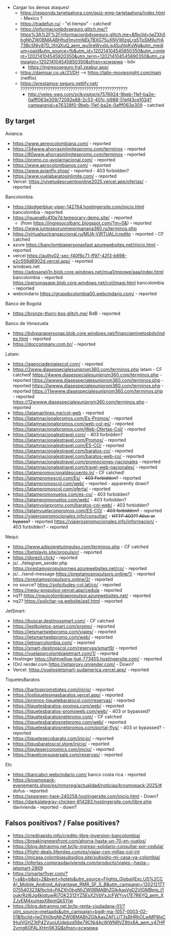 - Cargar los demas ataques!
  - https://responda.tarjetaahora.com/quiz-emp-tarjetaahora/index.html - Mexico ?
  - https://tradefun.ru/ - "el tiempo" - catched!
  - https://informacionbdvseguro.glitch.me/?https%3A%2F%2Finformacionbdvseguro.glitch.me=&fbclid=IwZXh0bgNhZW0BMAABHfsd1mvtmNEk7BXG75uXNVWIzgLrq5TpSM9uYrA73BcSNly87D_IXjQXuQ_aem_wuSreWvxbLis4SuhIpKsWg&utm_medium=paid&utm_source=fb&utm_id=120214104545850350&utm_content=120214104545920350&utm_term=120214104545890350&utm_campaign=120214104545850350&sfnsn=scwspwa - bdv
    - https://ingresoseguro.fra1.zeabur.app/
  - https://damisar.co.uk/21/DH --> https://latin-moviesnight.com/main (netflix)
  - https://prestamos-seguro.netlify.net/ ???????????????????????????????????????????????
    - http://veles-swg.com/zclkvisitor/e7576924-9beb-11ef-ba2e-0afff063e309/72092e88-2c53-401c-b988-51ef43ce1034?campaignid=e76328f0-9beb-11ef-ba2e-0afff063e309 - catched

## By target

Avianca:
- https://www.aereocolombiana.com/ - reported
- https://34www.ahorrasinlimitespromo.com/terminos - reported
  https://80www.ahorrasinlimitespromo.com/terminos - reported
- https://promo.co-avolarnacional.com/ - reported
- https://www.aerocolombianos.com/ - reported
- https://www.avianfly.shop/ - reported - 403 forbidden?
- https://www.vuelabaratosinlimite.com/ - reported
- Vercel:
  https://vivetudescuentoonline2025.vercel.app/ofertas/ - reported

Bancolombia:
- https://dodgerblue-viper-142764.hostingersite.com/inicio.html bancolombia - reported
- https://iguana6c410e7d.temporary-demo.site/ - reported
  - (from https://ingresocolbanc.blogspot.com/?m=0&) - reported
- https://www.juntosporunmejormanana360.ru/terminos.php
- https://virtualsuctransaccional.ru/MUA-VIRTUAL/credito - reported - CF catched
- azure
  https://banclombiapersonasfast.azurewebsites.net/inicio.html - reported
- vercel
  https://authv02-sec-f40f6c71-ff97-42f3-b698-e2c559d6902d.vercel.app/ - reported
- windows.net
  https://adosaneji1n.blob.core.windows.net/mua1/mpowe/aaa/index.html bancolombia - reported
  https://personasapp.blob.core.windows.net/col/imagi.html bancolombia - reported
- webcindario
  https://grupobcolombia00.webcindario.com/ - reported

Banco de Bogotá
- https://bronze-thorn-box.glitch.me/ BdB - reported

Banco de Venezuela
- https://bdvparapersonas.blob.core.windows.net/financiaminetosbdv/index.html - reported
- https://doccompany.com.br/ - reported

Latam:
- https://agenciadeviajescol.com/ - reported
- https://2www.diasespecialesuniprom360.com/terminos.php latam - CF catched!
  https://4www.diasespecialesuniprom360.com/terminos.php - reported
  https://iwwww.diasespecialesuniprom360.com/terminos.php - reported
  https://lwwww.diasespecialesuniprom360.com/terminos.php - reported
  https://11wwww.diasespecialesuniprom360.com/terminos.php - reported
  https://12wwww.diasespecialesuniprom360.com/terminos.php - reported
- https://latamairlines.me/col-web - reported
- https://latamnacionalpromos.com/Es-Promos/ - reported
  https://latamnacionalpromos.com/web-col-es/ - reported
  https://latamnacionalpromos.com/Web-Ofertas-Col/ - reported
- https://latamnacionalestravel.com/ - 403 forbidden?
  https://latamnacionalestravel.com/Promos/ - reported
  https://latamnacionalestravel.com/ES-CO/ - reported
  https://latamnacionalestravel.com/baratos-co/ - reported
  https://latamnacionalestravel.com/baratos-web-co/ - reported
  https://latamnacionalestravel.com/promociones-nacionales - reported
  https://latamnacionalestravel.com/travel-web-nacionales/ - reported
- https://latampromocionaldescuento.in/ - CF catched!
- https://latampromoscol.com/Es/ - ~~403 Forbidden?~~ - reported
  https://latampromoscol.com/web/ - reported - apparently down?
  https://latampromoscol.com/oferta/ - reported
- https://latampromovuelos.com/es-co/ - 403 forbidden?
  https://latampromovuelos.com/web/ - 403 forbidden?
- https://latamvolarpromo.com/baratos-col-web/ - 403 forbidden?
- https://latamvuelaconpromos.com/ES-CO/ - ~~403 forbidden?~~ - reported
- https://viajerospromocionales.info/consultar/ - ~~HTTP 403?? Alive or bypass?~~ - reported
  https://viajerospromocionales.info/informacion/ - 403 forbidden? - reported

Nequi:
- https://iwww.adquieretuimpulso.com/terminos.php - CF catched
- https://betplaylo.site/propulsor/ - reported
- https://dorezil.click/ - reported
- js/.../telegram_sender.php
  https://prestamopropulsorneq.azurewebsites.net/co/ - reported
- js/.../send-message
  https://prestamopropulsors.online/1/ - reported
  https://prestamopropulsors.online/2/ - reported
- no source?
  https://solicitudes-col.lat/co/ - reported
- https://nequ-propulsor.vercel.app/cedula - reported
- nq1?
  https://nquicolombiapropulsor.azurewebsites.net/ - reported
- nq2?
  https://solicitar-ya.website/agil.html - reported

JetSmart:
- https://buscar.destinossmart.com/ - CF catched
- https://jestboletos-smart.com/promo/ - reported
- https://jetsmartwebpromo.com/viajes/ - reported
  https://jetsmartwebpromo.com/web/ - reported
- https://jetmarcolombia.com/ - reported
- https://smart-destinoscol.com/reservas/smart9/ - reported
- https://vuelaporcolombiajetmart.com/1/ - reported
- Hostinger
  https://lightyellow-bat-773455.hostingersite.com/ - reported
- (On) render.com
  https://jetsproxy.onrender.com/ - Down?
- Vercel:
  https://vuelosjetsmart-sudamerica.vercel.app/ - reported

TiquetesBaratos
- https://bartospromstiqtes.com/inicio/ - reported
- https://lostiquetesmasbaratos.vercel.app/ - reported
- https://promos-tiquetebaratocol.com/reservas/ - reported
- https://tiquetesbaratos-promos.com/web/ - reported
- https://tiquetesbaratos-promoweb.com/web/ - 403 or bypassed?
- https://tiquetesbaratosnetpromo.com/ - CF catched
  https://tiquetesbaratosnetpromo.com/web/ - reported
- https://tiquetesbaratosnetpromos.com/portal-flys/ - 403 or bypassed? - reported
- https://tiquetesecobarato.com/inicio/ - reported
- https://tiqusbaratoscol.store/inicio/ - reported
- https://tiquteserconomics.com/inicio/ - reported
- https://travelconsupersale.com/reservas/ - reported

Etc
- https://bancabcr.webcindario.com/ banco costa rica - reported
- https://krosmopack-evenements.shop/es/mmorpg/actualidad/noticias/krosmopack-2025/# dofus - reported
- https://seagreen-hare-240258.hostingersite.com/inicio.html - Down?
- https://darkslategray-chicken-814283.hostingersite.com/libre.php davivienda - reported - down?

## Falsos positivos? / False positives?
- https://credirapido.info/credito-libre-inversion-bancolombia/
- https://breakingnewsfront.com/ahorra-hasta-un-70-en-vuelos/
- https://blog.detranmg.net.br/lp-ingreso-solidario-consultar-por-cedula/
- https://flight-deals.lifemiles.com/es/viajar-con-millas-col-int
- https://micasa.colombiasubsidios.site/subsidio-mi-casa-ya-colombia/
- https://ofertas.comprasdavivienda.com/producto/viajes--hasta--jetsmart-2869
- https://smarterflyer.com/?f=s&b=b&pt=2&bvert=hotels&utm_source=Flights_Global(Exc.US%2CCA)_Mobile_Android_Advantage_RMR_SF_S_B&utm_campaign=120212177075540323&fbclid=PAZXh0bgNhZW0BMABhZGlkAasVgD2VlGMBpig_t1oukrRzl6Jg4kiqtuwRj7OK2313YZ5EsX2VbYxJcFWYyyI7E7R6YQ_aem_XZJyEM4xumasX8pmQkSYIw
- https://blog.detranmg.net.br/lp-renta-ciudadana-01/?utm_source=metaads&utm_campaign=bgdt-ma-1057-0003-02-01&fbclid=IwZXh0bgNhZW0BMABhZGlkAasZAFLUT3sBHRhOLwMP9IsCIHuIVGHZ3tP4ZVuoUUdpbzd56e79CNi4AcWWNRVZ9tIx8A_aem_y47HP2vmg6OFALXHm1jK3Q&sfnsn=scwspwa

